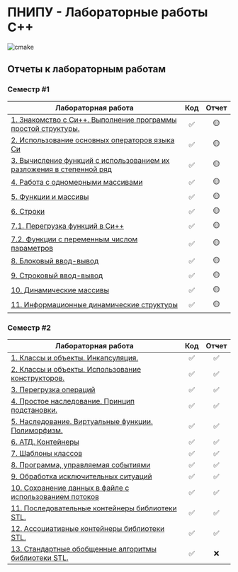 # ПНИПУ - Лабораторные работы C++

![cmake](https://github.com/hanriel/PSTU-CPP/actions/workflows/cmake.yml/badge.svg)

## Отчеты к лабораторным работам

### Семестр #1

| Лабораторная работа                                                                        |        Код         |      Отчет      |
|--------------------------------------------------------------------------------------------|:------------------:|:---------------:|
| [1. Знакомство с Си++. Выполнение программы простой структуры.](../main/sem1/s1p1/)        | :white_check_mark: | :yellow_circle: |
| [2. Использование основных операторов языка Си](../main/sem1/s1p2/)                        | :white_check_mark: | :yellow_circle: |
| [3. Вычисление функций с использованием их разложения в степенной ряд](../main/sem1/s1p3/) | :white_check_mark: | :yellow_circle: |
| [4. Работа с одномерными массивами](../main/sem1/s1p4/)                                    | :white_check_mark: | :yellow_circle: |
| [5. Функции и массивы](../main/sem1/s1p5/)                                                 | :white_check_mark: | :yellow_circle: |
| [6. Строки](../main/sem1/s1p6/)                                                            | :white_check_mark: | :yellow_circle: |
| [7.1. Перегрузка функций в Си++](../main/sem1/s1p7v1/)                                     | :white_check_mark: | :yellow_circle: |
| [7.2. Функции с переменным числом параметров](../main/sem1/s1p7v2/)                        | :white_check_mark: | :yellow_circle: |
| [8. Блоковый ввод-вывод](../main/sem1/s1p8/)                                               | :white_check_mark: | :yellow_circle: |
| [9. Строковый ввод-вывод](../main/sem1/s1p9/)                                              | :white_check_mark: | :yellow_circle: |
| [10. Динамические массивы](../main/sem1/s1p10/)                                            | :white_check_mark: | :yellow_circle: |
| [11. Информационные динамические структуры](../main/sem1/s1p11/)                           | :white_check_mark: | :yellow_circle: |

### Семестр #2

| Лабораторная работа                                                           |        Код         |       Отчет        |
|-------------------------------------------------------------------------------|:------------------:|:------------------:|
| [1. Классы и объекты. Инкапсуляция.](../main/sem2/s2p1/)                      | :white_check_mark: | :white_check_mark: |
| [2. Классы и объекты. Использование конструкторов.](../main/sem2/s2p2/)       | :white_check_mark: | :white_check_mark: |
| [3. Перегрузка операций](../main/sem2/s2p3/)                                  | :white_check_mark: | :white_check_mark: |
| [4. Простое наследование. Принцип подстановки.](../main/sem2/s2p4/)           | :white_check_mark: | :white_check_mark: |
| [5. Наследование. Виртуальные функции. Полиморфизм.](../main/sem2/s2p5/)      | :white_check_mark: | :white_check_mark: |
| [6. АТД. Контейнеры](../main/sem2/s2p6/)                                      | :white_check_mark: | :white_check_mark: |
| [7. Шаблоны классов](../main/sem2/s2p7/)                                      | :white_check_mark: | :white_check_mark: |
| [8. Программа, управляемая событиями](../main/sem2/s2p8/)                     | :white_check_mark: | :white_check_mark: |
| [9. Обработка исключительных ситуаций](../main/sem2/s2p9/)                    | :white_check_mark: | :white_check_mark: |
| [10. Сохранение данных в файле с использованием потоков](../main/sem2/s2p10/) | :white_check_mark: | :white_check_mark: |
| [11. Последовательные контейнеры библиотеки STL.](../main/sem2/s2p11/)        | :white_check_mark: | :white_check_mark: |
| [12. Ассоциативные контейнеры библиотеки STL.](../main/sem2/s2p12/)           | :white_check_mark: | :white_check_mark: |
| [13. Стандартные обобщенные алгоритмы библиотеки STL.](../main/sem2/s2p13/)   | :white_check_mark: |        :x:         |
